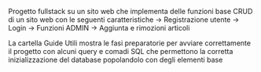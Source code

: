 Progetto fullstack su un sito web che implementa delle funzioni base CRUD di un sito web con le seguenti caratteristiche
-> Registrazione utente
-> Login
-> Funzioni ADMIN
-> Aggiunta e rimozioni articoli

La cartella Guide Utili mostra le fasi preparatorie per avviare correttamente il progetto con alcuni query e comadi SQL che permettono la corretta inizializzazione del database popolandolo con degli elementi base
